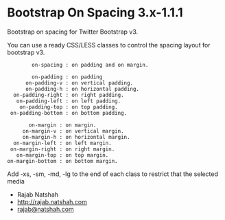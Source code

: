 Bootstrap On Spacing 3.x-1.1.1
====================

Bootstrap on spacing for Twitter Bootstrap v3.

You can use a ready CSS/LESS classes to control the spacing layout for bootstrap v3.

            on-spacing : on padding and on margin.
     
            on-padding : on padding
          on-padding-v : on vertical padding.
          on-padding-h : on horizontal padding.
      on-padding-right : on right padding.
       on-padding-left : on left padding.
        on-padding-top : on top padding.
     on-padding-bottom : on bottom padding.
           
           on-margin : on margin.
         on-margin-v : on vertical margin.
         on-margin-h : on horizontal margin.
      on-margin-left : on left margin.
     on-margin-right : on right margin.
       on-margin-top : on top margin.
    on-margin-bottom : on bottom margin.
 
 Add -xs, -sm, -md, -lg to the end of each class to restrict that the selected media


   - Rajab Natshah
   - http://rajab.natshah.com
   - rajab@natshah.com
 
 
